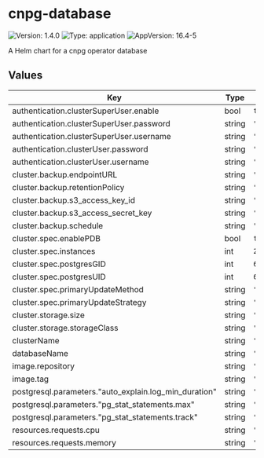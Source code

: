 # cnpg-database

![Version: 1.4.0](https://img.shields.io/badge/Version-1.4.0-informational?style=flat-square) ![Type: application](https://img.shields.io/badge/Type-application-informational?style=flat-square) ![AppVersion: 16.4-5](https://img.shields.io/badge/AppVersion-16.4--5-informational?style=flat-square)

A Helm chart for a cnpg operator database

## Values

| Key | Type | Default | Description |
|-----|------|---------|-------------|
| authentication.clusterSuperUser.enable | bool | `true` |  |
| authentication.clusterSuperUser.password | string | `""` |  |
| authentication.clusterSuperUser.username | string | `""` |  |
| authentication.clusterUser.password | string | `""` |  |
| authentication.clusterUser.username | string | `""` |  |
| cluster.backup.endpointURL | string | `"http://minio.minio.svc.cluster.local:9000"` |  |
| cluster.backup.retentionPolicy | string | `"30d"` |  |
| cluster.backup.s3_access_key_id | string | `""` |  |
| cluster.backup.s3_access_secret_key | string | `""` |  |
| cluster.backup.schedule | string | `"0 10 0 * * *"` |  |
| cluster.spec.enablePDB | bool | `true` |  |
| cluster.spec.instances | int | `2` |  |
| cluster.spec.postgresGID | int | `65534` |  |
| cluster.spec.postgresUID | int | `65534` |  |
| cluster.spec.primaryUpdateMethod | string | `"switchover"` |  |
| cluster.spec.primaryUpdateStrategy | string | `"unsupervised"` |  |
| cluster.storage.size | string | `"10Gi"` |  |
| cluster.storage.storageClass | string | `"nfs"` |  |
| clusterName | string | `"test-db"` |  |
| databaseName | string | `"dummy"` |  |
| image.repository | string | `"ghcr.io/cloudnative-pg/postgresql"` |  |
| image.tag | string | `""` |  |
| postgresql.parameters."auto_explain.log_min_duration" | string | `"10s"` |  |
| postgresql.parameters."pg_stat_statements.max" | string | `"10000"` |  |
| postgresql.parameters."pg_stat_statements.track" | string | `"all"` |  |
| resources.requests.cpu | string | `"100m"` |  |
| resources.requests.memory | string | `"1Gi"` |  |


